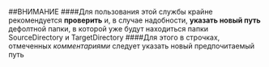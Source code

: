 ##ВНИМАНИЕ
####Для пользования этой службы крайне рекомендуется **проверить** и, в случае надобности, **указать новый путь** дефолтной папки, в которой уже будут находиться папки SourceDirectory и TargetDirectory
####Для этого в строчках, отмеченных *комментариями* следует указать новый предпочитаемый путь
